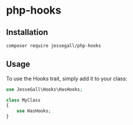 # php-hooks

## Installation

```bash
composer require jessegall/php-hooks
```

## Usage

To use the Hooks trait, simply add it to your class:

```php
use JesseGall\Hooks\HasHooks;

class MyClass
{
    use HasHooks;
}
```